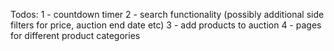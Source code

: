 Todos:
1 - countdown timer
2 - search functionality (possibly additional side filters for price, auction end date etc)
3 - add products to auction
4 - pages for different product categories
